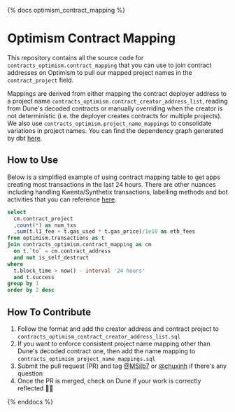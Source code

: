 {% docs optimism_contract_mapping %}

# Optimism Contract Mapping
This repository contains all the source code for `contracts_optimism.contract_mapping` that you can use to join contract addresses on Optimism to pull our mapped project names in the `contract_project` field.

Mappings are derived from either mapping the contract deployer address to a project name `contracts_optimism.contract_creator_address_list`, reading from Dune's decoded contracts or manually overriding when the creator is not deterministic (i.e. the deployer creates contracts for multiple projects). We also use `contracts_optimism.project_name_mappings` to consolidate variations in project names. You can find the dependency graph generated by dbt [here](https://spellbook-docs.dune.com/#!/model/model.spellbook.contracts_optimism_contract_mapping).

## How to Use
Below is a simplified example of using contract mapping table to get apps creating most transactions in the last 24 hours. There are other nuances including handling Kwenta/Synthetix transactions, labelling methods and bot activities that you can reference [here](https://dune.com/queries/491942/932394).

```sql
select 
  cm.contract_project
  ,count(*) as num_txs
  ,sum(t.l1_fee + t.gas_used * t.gas_price)/1e18 as eth_fees
from optimism.transactions as t 
join contracts_optimism.contract_mapping as cm
  on t.`to` = cm.contract_address
  and not is_self_destruct
where 
  t.block_time > now() - interval '24 hours'
  and t.success
group by 1
order by 2 desc
```

## How To Contribute
1. Follow the format and add the creator address and contract project to `contracts_optimism_contract_creator_address_list.sql`
2. If you want to enforce consistent project name mapping other than Dune's decoded contract one, then add the name mapping to `contracts_optimism_project_name_mappings.sql`
3. Submit the pull request (PR) and tag [@MSilb7](https://github.com/MSilb7) or [@chuxinh](https://github.com/chuxinh) if there's any question
4. Once the PR is merged, check on Dune if your work is correctly reflected 🔴✨

{% enddocs %}
